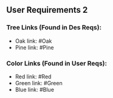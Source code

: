 ## User Requirements 2


### Tree Links (Found in Des Reqs):
- Oak link: #Oak
- Pine link: #Pine

### Color Links (Found in User Reqs):
- Red link: #Red
- Green link: #Green
- Blue link: #Blue